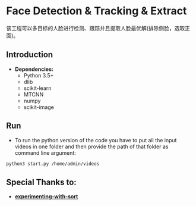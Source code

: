 # Face Detection & Tracking & Extract

   该工程可以多目标的人脸进行检测、跟踪并且提取人脸最优解(排除侧脸，选取正面)。
   
## Introduction
* **Dependencies:**
	* Python 3.5+
	* dlib
	* scikit-learn
	* MTCNN
	* numpy
	* scikit-image

## Run
* To run the python version of the code you have to put all the input videos in one folder and then provide the path of that folder as command line argument:
```sh
python3 start.py /home/admin/videos 
```


## Special Thanks to:
*  [**experimenting-with-sort**](https://github.com/ZidanMusk/experimenting-with-sort) 


